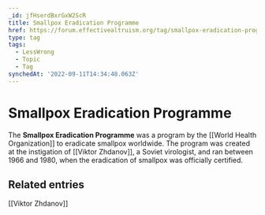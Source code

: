 ```yaml
---
_id: jfHserdBxrGxW2ScR
title: Smallpox Eradication Programme
href: https://forum.effectivealtruism.org/tag/smallpox-eradication-programme
type: tag
tags:
  - LessWrong
  - Topic
  - Tag
synchedAt: '2022-09-11T14:34:48.063Z'
---
```

# Smallpox Eradication Programme

The **Smallpox Eradication Programme** was a program by the [[World Health Organization]] to eradicate smallpox worldwide. The program was created at the instigation of [[Viktor Zhdanov]], a Soviet virologist, and ran between 1966 and 1980, when the eradication of smallpox was officially certified.

Related entries
---------------

[[Viktor Zhdanov]]